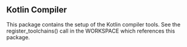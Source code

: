 ## Kotlin Compiler

This package contains the setup of the Kotlin compiler tools.
See the register_toolchains() call in the WORKSPACE which references this package.
